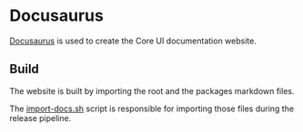 # Docusaurus

[Docusaurus](https://docusaurus.io/) is used to create the Core UI documentation website.

## Build

The website is built by importing the root and the packages markdown files.

The [import-docs.sh](../../scripts/import-docs.sh) script is responsible for importing those files during the release pipeline.
